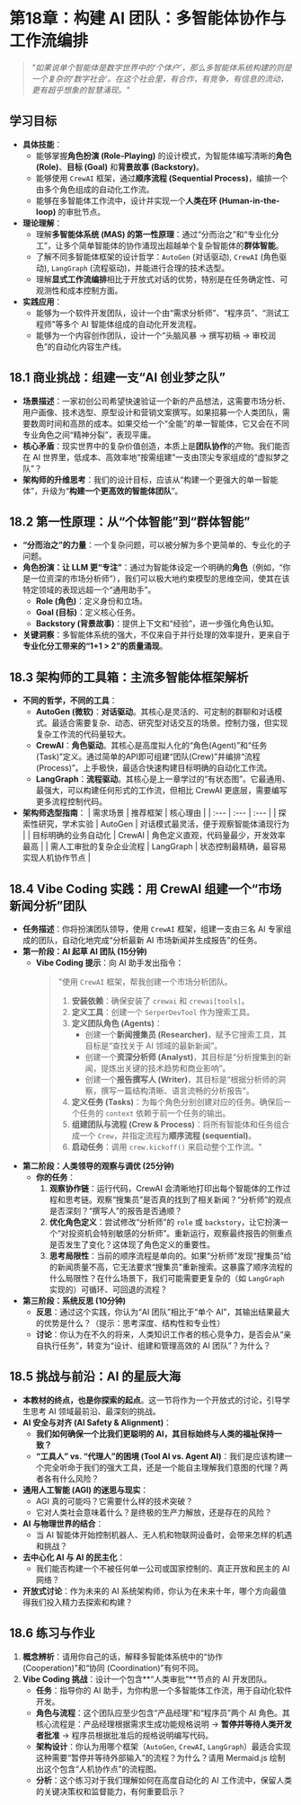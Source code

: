 # 第18章：构建 AI 团队：多智能体协作与工作流编排

> *"如果说单个智能体是数字世界中的‘个体户’，那么多智能体系统构建的则是一个复杂的‘数字社会’。在这个社会里，有合作，有竞争，有信息的流动，更有超乎想象的智慧涌现。"*

## 学习目标
- **具体技能**：
  - 能够掌握**角色扮演 (Role-Playing)** 的设计模式，为智能体编写清晰的**角色 (Role)**、**目标 (Goal)** 和**背景故事 (Backstory)**。
  - 能够使用 `CrewAI` 框架，通过**顺序流程 (Sequential Process)**，编排一个由多个角色组成的自动化工作流。
  - 能够在多智能体工作流中，设计并实现一个**人类在环 (Human-in-the-loop)** 的审批节点。
- **理论理解**：
  - 理解**多智能体系统 (MAS) 的第一性原理**：通过“分而治之”和“专业化分工”，让多个简单智能体的协作涌现出超越单个复杂智能体的**群体智能**。
  - 了解不同多智能体框架的设计哲学：`AutoGen` (对话驱动), `CrewAI` (角色驱动), `LangGraph` (流程驱动)，并能进行合理的技术选型。
  - 理解**显式工作流编排**相比于开放式对话的优势，特别是在任务确定性、可观测性和成本控制方面。
- **实践应用**：
  - 能够为一个软件开发团队，设计一个由“需求分析师”、“程序员”、“测试工程师”等多个 AI 智能体组成的自动化开发流程。
  - 能够为一个内容创作团队，设计一个“头脑风暴 -> 撰写初稿 -> 审校润色”的自动化内容生产线。

## 18.1 商业挑战：组建一支“AI 创业梦之队”

- **场景描述**：一家初创公司希望快速验证一个新的产品想法，这需要市场分析、用户画像、技术选型、原型设计和营销文案撰写。如果招募一个人类团队，需要数周时间和高昂的成本。如果交给一个“全能”的单一智能体，它又会在不同专业角色之间“精神分裂”，表现平庸。
- **核心矛盾**：现实世界中的复杂价值创造，本质上是**团队协作**的产物。我们能否在 AI 世界里，低成本、高效率地“按需组建”一支由顶尖专家组成的“虚拟梦之队”？
- **架构师的升维思考**：我们的设计目标，应该从“构建一个更强大的单一智能体”，升级为“**构建一个更高效的智能体团队**”。

## 18.2 第一性原理：从“个体智能”到“群体智能”

- **“分而治之”的力量**：一个复杂问题，可以被分解为多个更简单的、专业化的子问题。
- **角色扮演：让 LLM 更“专注”**：通过为智能体设定一个明确的**角色**（例如，“你是一位资深的市场分析师”），我们可以极大地约束模型的思维空间，使其在该特定领域的表现远超一个“通用助手”。
  - **Role (角色)**：定义身份和立场。
  - **Goal (目标)**：定义核心任务。
  - **Backstory (背景故事)**：提供上下文和“经验”，进一步强化角色认知。
- **关键洞察**：多智能体系统的强大，不仅来自于并行处理的效率提升，更来自于**专业化分工带来的“1+1 > 2”的质量涌现**。

## 18.3 架构师的工具箱：主流多智能体框架解析

- **不同的哲学，不同的工具**：
  - **AutoGen (微软)**：**对话驱动**。其核心是灵活的、可定制的群聊和对话模式。最适合需要复杂、动态、研究型对话交互的场景。控制力强，但实现复杂工作流的代码量较大。
  - **CrewAI**：**角色驱动**。其核心是高度拟人化的“角色(Agent)”和“任务(Task)”定义。通过简单的API即可组建“团队(Crew)”并编排“流程(Process)”。上手极快，最适合快速构建目标明确的自动化工作流。
  - **LangGraph**：**流程驱动**。其核心是上一章学过的“有状态图”。它最通用、最强大，可以构建任何形式的工作流，但相比 CrewAI 更底层，需要编写更多流程控制代码。
- **架构师选型指南**：
| 需求场景 | 推荐框架 | 核心理由 |
| :--- | :--- | :--- |
| 探索性研究，学术实验 | AutoGen | 对话模式最灵活，便于观察智能体涌现行为 |
| 目标明确的业务自动化 | CrewAI | 角色定义直观，代码量最少，开发效率最高 |
| 需人工审批的复杂企业流程 | LangGraph | 状态控制最精确，最容易实现人机协作节点 |

## 18.4 Vibe Coding 实践：用 CrewAI 组建一个“市场新闻分析”团队

- **任务描述**：你将扮演团队领导，使用 `CrewAI` 框架，组建一支由三名 AI 专家组成的团队，自动化地完成“分析最新 AI 市场新闻并生成报告”的任务。
- **第一阶段：AI 起草 AI 团队 (15分钟)**
  - **Vibe Coding 提示**：向 AI 助手发出指令：
    > "使用 `CrewAI` 框架，帮我创建一个市场分析团队。
    > 1.  **安装依赖**：确保安装了 `crewai` 和 `crewai[tools]`。
    > 2.  **定义工具**：创建一个 `SerperDevTool` 作为搜索工具。
    > 3.  **定义团队角色 (Agents)**：
    >     - 创建一个**新闻搜集员 (Researcher)**，赋予它搜索工具，其目标是“查找关于 AI 领域的最新新闻”。
    >     - 创建一个**资深分析师 (Analyst)**，其目标是“分析搜集到的新闻，提炼出关键的技术趋势和商业影响”。
    >     - 创建一个**报告撰写人 (Writer)**，其目标是“根据分析师的洞察，撰写一篇结构清晰、语言流畅的分析报告”。
    > 4.  **定义任务 (Tasks)**：为每个角色分别创建对应的任务。确保后一个任务的 `context` 依赖于前一个任务的输出。
    > 5.  **组建团队与流程 (Crew & Process)**：将所有智能体和任务组合成一个 `Crew`，并指定流程为**顺序流程 (sequential)**。
    > 6.  **启动任务**：调用 `crew.kickoff()` 来启动整个工作流。"
- **第二阶段：人类领导的观察与调优 (25分钟)**
  - **你的任务**：
    1.  **观察协作链**：运行代码，CrewAI 会清晰地打印出每个智能体的工作过程和思考链。观察“搜集员”是否真的找到了相关新闻？“分析师”的观点是否深刻？“撰写人”的报告是否通顺？
    2.  **优化角色定义**：尝试修改“分析师”的 `role` 或 `backstory`，让它扮演一个“对投资机会特别敏感的分析师”。重新运行，观察最终报告的侧重点是否发生了变化？这体现了角色定义的重要性。
    3.  **思考局限性**：当前的顺序流程是单向的。如果“分析师”发现“搜集员”给的新闻质量不高，它无法要求“搜集员”重新搜索。这暴露了顺序流程的什么局限性？在什么场景下，我们可能需要更复杂的（如 `LangGraph` 实现的）可循环、可回退的流程？
- **第三阶段：系统反思 (10分钟)**
  - **反思**：通过这个实践，你认为“AI 团队”相比于“单个 AI”，其输出结果最大的优势是什么？（提示：思考深度、结构性和专业性）
  - **讨论**：你认为在不久的将来，人类知识工作者的核心竞争力，是否会从“亲自执行任务”，转变为“设计、组建和管理高效的 AI 团队”？为什么？

## 18.5 挑战与前沿：AI 的星辰大海

- **本教材的终点，也是你探索的起点**。这一节将作为一个开放式的讨论，引导学生思考 AI 领域最前沿、最深刻的挑战。
- **AI 安全与对齐 (AI Safety & Alignment)**：
  - **我们如何确保一个比我们更聪明的 AI，其目标始终与人类的福祉保持一致？**
  - **“工具人” vs. “代理人”的困境 (Tool AI vs. Agent AI)**：我们是应该构建一个完全听命于我们的强大工具，还是一个能自主理解我们意图的代理？两者各有什么风险？
- **通用人工智能 (AGI) 的迷思与现实**：
  - AGI 真的可能吗？它需要什么样的技术突破？
  - 它对人类社会意味着什么？是终极的生产力解放，还是存在的风险？
- **AI 与物理世界的结合**：
  - 当 AI 智能体开始控制机器人、无人机和物联网设备时，会带来怎样的机遇和挑战？
- **去中心化 AI 与 AI 的民主化**：
  - 我们能否构建一个不被任何单一公司或国家控制的、真正开放和民主的 AI 网络？
- **开放式讨论**：作为未来的 AI 系统架构师，你认为在未来十年，哪个方向最值得我们投入精力去探索和构建？

## 18.6 练习与作业

1.  **概念辨析**：请用你自己的话，解释多智能体系统中的“协作 (Cooperation)”和“协同 (Coordination)”有何不同。
2.  **Vibe Coding 挑战**：设计一个包含**“人类审批”**节点的 AI 开发团队。
    -   **任务**：指导你的 AI 助手，为你构思一个多智能体工作流，用于自动化软件开发。
    -   **角色与流程**：这个团队应至少包含“产品经理”和“程序员”两个 AI 角色。其核心流程是：产品经理根据需求生成功能规格说明 -> **暂停并等待人类开发者批准** -> 程序员根据批准后的规格说明编写代码。
    -   **架构设计**：你认为用哪个框架（`AutoGen`, `CrewAI`, `LangGraph`）最适合实现这种需要“暂停并等待外部输入”的流程？为什么？请用 Mermaid.js 绘制出这个包含“人机协作点”的流程图。
    -   **分析**：这个练习对于我们理解如何在高度自动化的 AI 工作流中，保留人类的关键决策权和监督能力，有何重要启示？
